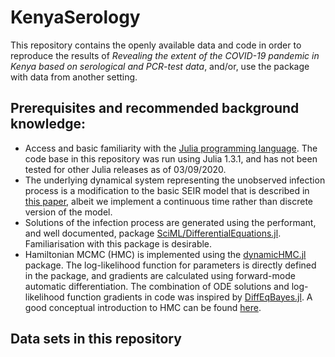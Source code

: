 # KenyaSerology

This repository contains the openly available data and code in order to reproduce the results of *Revealing the extent of the COVID-19 pandemic in Kenya based on serological and PCR-test data*, and/or, use the package with data from another setting.

## Prerequisites and recommended background knowledge:
* Access and basic familiarity with the [Julia programming language](https://julialang.org/). The code base in this repository was run using Julia 1.3.1, and has not been tested for other Julia releases as of 03/09/2020.
* The underlying dynamical system representing the unobserved infection process is a modification to the basic SEIR model that is described in [this paper](https://journals.sagepub.com/doi/full/10.1177/0962280217747054), albeit we implement a continuous time rather than discrete version of the model.
* Solutions of the infection process are generated using the performant, and well documented, package [SciML/DifferentialEquations.jl](https://github.com/SciML/DifferentialEquations.jl). Familiarisation with this package is desirable.
* Hamiltonian MCMC (HMC) is implemented using the [dynamicHMC.jl](https://github.com/tpapp/DynamicHMC.jl) package. The log-likelihood function for parameters is directly defined in the package, and gradients are calculated using forward-mode automatic differentiation. The combination of ODE solutions and log-likelihood function gradients in code was inspired by [DiffEqBayes.jl](https://github.com/SciML/DiffEqBayes.jl). A good conceptual introduction to HMC can be found [here](https://arxiv.org/abs/1701.02434).

## Data sets in this repository




